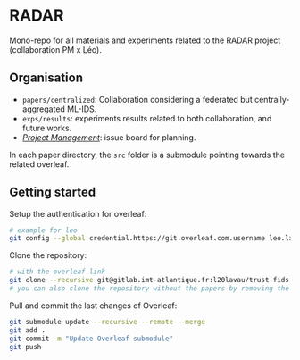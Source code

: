 # RADAR

Mono-repo for all materials and experiments related to the RADAR project (collaboration PM x Léo).

## Organisation

- `papers/centralized`: Collaboration considering a federated but centrally-aggregated ML-IDS.
- `exps/results`: experiments results related to both collaboration, and future works.
- [_Project Management_](https://gitlab.imt-atlantique.fr/l20lavau/trust-fids/-/boards/257): issue
  board for planning.

In each paper directory, the `src` folder is a submodule pointing towards the related overleaf.

## Getting started

Setup the authentication for overleaf:

```bash
# example for leo
git config --global credential.https://git.overleaf.com.username leo.lavaur@imt-atlantique.fr
```

Clone the repository:

```bash
# with the overleaf link
git clone --recursive git@gitlab.imt-atlantique.fr:l20lavau/trust-fids.git
# you can also clone the repository without the papers by removing the `--recursive` option
```

Pull and commit the last changes of Overleaf:

```bash
git submodule update --recursive --remote --merge
git add .
git commit -m "Update Overleaf submodule"
git push
```

